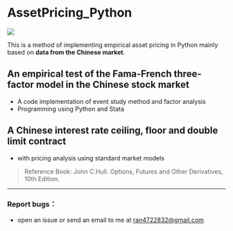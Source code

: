 # AssetPricing_Python
[![](https://img.shields.io/badge/python-3.7.0-orange.svg)](https://www.python.org/downloads/release/python-370/)

This is a method of implementing empirical asset pricing in Python mainly based on **data from the Chinese market**.


## An empirical test of the Fama-French three-factor model in the Chinese stock market
- A code implementation of event study method and factor analysis
- Programming using Python and Stata

## A Chinese interest rate ceiling, floor and double limit contract
- with pricing analysis using standard market models
> Reference Book: John C.Hull. Options, Futures and Other Derivatives, 10th Edition.

---
### Report bugs：
* open an issue or send an email to me at ran4722832@gmail.com
